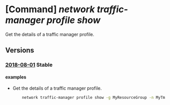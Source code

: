 # [Command] _network traffic-manager profile show_

Get the details of a traffic manager profile.

## Versions

### [2018-08-01](/Resources/mgmt-plane/L3N1YnNjcmlwdGlvbnMve30vcmVzb3VyY2Vncm91cHMve30vcHJvdmlkZXJzL21pY3Jvc29mdC5uZXR3b3JrL3RyYWZmaWNtYW5hZ2VycHJvZmlsZXMve30=/2018-08-01.xml) **Stable**

<!-- mgmt-plane /subscriptions/{}/resourcegroups/{}/providers/microsoft.network/trafficmanagerprofiles/{} 2018-08-01 -->

#### examples

- Get the details of a traffic manager profile.
    ```bash
        network traffic-manager profile show -g MyResourceGroup -n MyTmProfile
    ```
